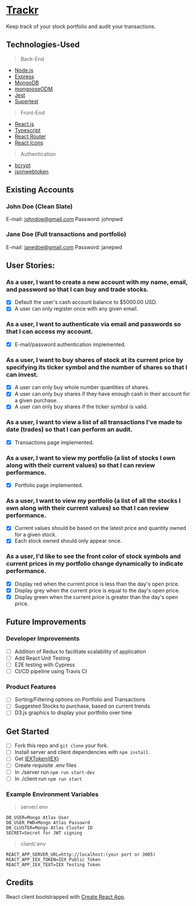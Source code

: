 # [Trackr](https://stock-tracker-ttp.herokuapp.com)

Keep track of your stock portfolio and audit your transactions.

## Technologies-Used

> Back-End

- [Node.js](https://nodejs.org/en/)
- [Express](https://expressjs.com)
- [MongoDB](https://www.mongodb.com/)
- [mongooseODM](https://mongoosejs.com/)
- [Jest](https://jestjs.io)
- [Supertest](https://github.com/visionmedia/supertest)

> Front-End

- [React.js](http://reactjs.org)
- [Typescript](https://www.typescriptlang.org)
- [React Router](https://reacttraining.com/react-router/)
- [React Icons](https://react-icons.github.io/react-icons/)

> Authentication

- [bcrypt](github.com/kelektiv/node.bcrypt.js)
- [jsonwebtoken](https://github.com/auth0/node-jsonwebtoken)
  
## Existing Accounts
 
### John Doe (Clean Slate)
E-mail: johndoe@gmail.com
Password: johnpwd

### Jane Doe (Full transactions and portfolio)
E-mail: janedoe@gmail.com
Password: janepwd

## User Stories:

### As a user, I want to create a new account with my name, email, and password so that I can buy and trade stocks.

- [x] Default the user's cash account balance to $5000.00 USD.
- [x] A user can only register once with any given email.

### As a user, I want to authenticate via email and passwords so that I can access my account.

- [x] E-mail/password authentication implemented.

### As a user, I want to buy shares of stock at its current price by specifying its ticker symbol and the number of shares so that I can invest.

- [x] A user can only buy whole number quantities of shares.
- [x] A user can only buy shares if they have enough cash in their account for a given purchase.
- [x] A user can only buy shares if the ticker symbol is valid.

### As a user, I want to view a list of all transactions I've made to date (trades) so that I can perform an audit.

- [x] Transactions page implemented.

### As a user, I want to view my portfolio (a list of stocks I own along with their current values) so that I can review performance.

- [x] Portfolio page implemented.

### As a user, I want to view my portfolio (a list of all the stocks I own along with their current values) so that I can review performance.

- [x] Current values should be based on the latest price and quantity owned for a given stock.
- [x] Each stock owned should only appear once.

### As a user, I'd like to see the front color of stock symbols and current prices in my portfolio change dynamically to indicate performance.

- [x] Display red when the current price is less than the day's open price.
- [x] Display grey when the current price is equal to the day's open price.
- [x] Display green when the current price is greater than the day's open price.

## Future Improvements

### Developer Improvements
- [ ] Addition of Redux to facilitate scalability of application
- [ ] Add React Unit Testing
- [ ] E2E testing with Cypress
- [ ] CI/CD pipeline using Travis CI

### Product Features
- [ ] Sorting/Filtering options on Portfolio and Transactions
- [ ] Suggested Stocks to purchase, based on current trends
- [ ] D3.js graphics to display your portfolio over time

## Get Started
- [ ] Fork this repo and `git clone` your fork.
- [ ] Install server and client dependencies with `npm install`.
- [ ] Get [IEXToken(IEX)](https://iexcloud.io)
- [ ] Create requisite .env files
- [ ] In ./server run ```npm run start-dev```
- [ ] In ./client run ```npm run start```

### Example Environment Variables 

 > server/.env
 ```
 DB_USER=Mongo Atlas User
 DB_USER_PWD=Mongo Atlas Passowrd
 DB_CLUSTER=Mongo Atlas Cluster ID
 SECRET=Secret for JWT signing
 ```
 
 > client/.env
 ```
 REACT_APP_SERVER_URL=http://localhost:(your port or 3005)
 REACT_APP_IEX_TOKEN=IEX Public Token
 REACT_APP_IEX_TEXT=IEX Testing Token
 ```
 
 

## Credits

React client bootstrapped with [Create React App](https://github.com/facebook/create-react-app).
